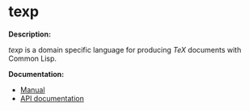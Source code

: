 # texp

**Description:**

*texp* is a domain specific language for producing *TeX* documents with
Common Lisp.


**Documentation:**

* [Manual](http://mr.gy/software/texp/manual.html)
* [API documentation](http://mr.gy/software/texp/api.html)